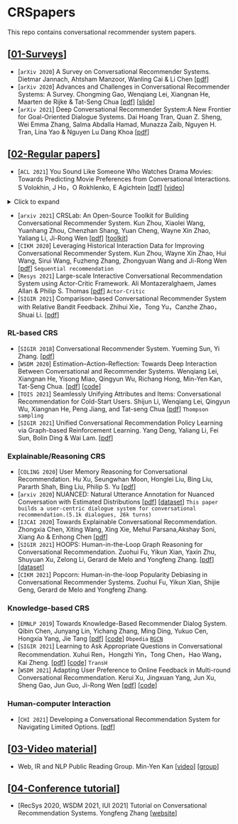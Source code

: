 # CRSpapers
This repo contains conversational recommender system papers.
 
## [[01-Surveys](https://github.com/Chengkai-Huang/CRSpapers/edit/main/README.md)]

- [`arXiv 2020`] A Survey on Conversational Recommender Systems. Dietmar Jannach, Ahtsham Manzoor, Wanling Cai & Li Chen [[pdf](https://arxiv.org/pdf/2004.00646v1.pdf)]
- [`arXiv 2020`] Advances and Challenges in Conversational Recommender Systems: A Survey. Chongming Gao, Wenqiang Lei, Xiangnan He, Maarten de Rijke & Tat-Seng Chua [[pdf](http://staff.ustc.edu.cn/~hexn/papers/CRS-survey-2021.pdf)] [[slide](http://staff.ustc.edu.cn/~hexn/slides/sigir20-tutorial-CRS-slides.pdf)]
- [`arXiv 2021`] Deep Conversational Recommender System:A New Frontier for Goal-Oriented Dialogue Systems. Dai Hoang Tran, Quan Z. Sheng, Wei Emma Zhang, Salma Abdalla Hamad, Munazza Zaib, Nguyen H. Tran, Lina Yao & Nguyen Lu Dang Khoa [[pdf](https://arxiv.org/pdf/2004.13245.pdf)]

## [[02-Regular papers](https://github.com/Chengkai-Huang/CRSpapers/edit/main/README.md)]
- [`ACL 2021`] You Sound Like Someone Who Watches Drama Movies: Towards Predicting Movie Preferences from Conversational Interactions. S Volokhin, J Ho，O Rokhlenko, E Agichtein [[pdf](https://aclanthology.org/2021.naacl-main.246.pdf)] [[video](https://underline.io/events/122/sessions/4208/lecture/20062-you-sound-like-someone-who-watches-drama-movies-towards-predicting-movie-preferences-from-conversational-interactions)] 

<details>
<summary>Click to expand</summary>
 
- Contributions:
 
  - Development of a public conversational dataset **MovieSent** [[link](https://github.com/sergey-volokhin/conversational-movies)] 
  - A new conversational recommendation method **ConvExtr**:
    - Estimates user's sentiment towards first 2 movies.
    - Uses External dataset of reviwes to predict user score towards the 3rd movie.

</details>

- [`arxiv 2021`] CRSLab: An Open-Source Toolkit for Building Conversational Recommender System. Kun Zhou, Xiaolei Wang, Yuanhang Zhou, Chenzhan Shang, Yuan Cheng, Wayne Xin Zhao, Yaliang Li, Ji-Rong Wen [[pdf](https://arxiv.org/pdf/2101.00939.pdf)] [[toolkit](https://github.com/RUCAIBox/CRSLab)]
- [`CIKM 2020`] Leveraging Historical Interaction Data for Improving Conversational Recommender System. Kun Zhou, Wayne Xin Zhao, Hui Wang, Sirui Wang, Fuzheng Zhang, Zhongyuan Wang and Ji-Rong Wen [[pdf](https://arxiv.org/pdf/2008.08247.pdf)] `Sequential recommendation`
- [`Resys 2021`] Large-scale Interactive Conversational Recommendation System using Actor-Critic Framework. Ali Montazeralghaem, James Allan & Philip S. Thomas [[pdf](https://maroo.cs.umass.edu/pub/web/getpdf.php?id=1418)] `Actor-Critic`
- [`SIGIR 2021`] Comparison-based Conversational Recommender System with Relative Bandit Feedback. Zhihui Xie，Tong Yu，Canzhe Zhao，Shuai Li. [[pdf](https://dl.acm.org/doi/10.1145/3404835.3462920)]

### RL-based CRS
- [`SIGIR 2018`] Conversational Recommender System. Yueming Sun, Yi Zhang. [[pdf](https://arxiv.org/pdf/1806.03277.pdf)]
- [`WSDM 2020`] Estimation–Action–Reflection: Towards Deep Interaction Between Conversational and Recommender Systems. Wenqiang Lei, Xiangnan He, Yisong Miao, Qingyun Wu, Richang Hong, Min-Yen Kan, Tat-Seng Chua. [[pdf](https://arxiv.org/pdf/2002.09102.pdf)] [[code](https://ear-conv-rec.github.io/manual.html)]
- [`TOIS 2021`] Seamlessly Unifying Attributes and Items: Conversational Recommendation for Cold-Start Users. Shijun Li, Wenqiang Lei, Qingyun Wu, Xiangnan He, Peng Jiang, and Tat-seng Chua [[pdf](https://arxiv.org/pdf/2005.12979.pdf)] `Thompson sampling` 
- [`SIGIR 2021`] Unified Conversational Recommendation Policy Learning via Graph-based Reinforcement Learning. Yang Deng, Yaliang Li, Fei Sun, Bolin Ding & Wai Lam. [[pdf](https://arxiv.org/pdf/2105.09710.pdf)]

### Explainable/Reasoning CRS
- [`COLING 2020`] User Memory Reasoning for Conversational Recommendation. Hu Xu, Seungwhan Moon, Honglei Liu, Bing Liu, Pararth Shah, Bing Liu, Philip S. Yu [[pdf](https://aclanthology.org/2020.coling-main.463.pdf)]
- [`arxiv 2020`] NUANCED: Natural Utterance Annotation for Nuanced Conversation with Estimated Distributions [[pdf](https://arxiv.org/pdf/2010.12758.pdf)] [[dataset](https://github.com/facebookresearch/nuanced)]
`This paper builds a user-centric dialogue system for conversational recommendation.(5.1k dialogues, 26k turns)`
- [`IJCAI 2020`] Towards Explainable Conversational Recommendation. Zhongxia Chen, Xiting Wang, Xing Xie, Mehul Parsana,Akshay Soni, Xiang Ao & Enhong Chen [[pdf](https://www.ijcai.org/proceedings/2020/0414.pdf)]
- [`SIGIR 2021`] HOOPS: Human-in-the-Loop Graph Reasoning for Conversational Recommendation. Zuohui Fu, Yikun Xian, Yaxin Zhu, Shuyuan Xu, Zelong Li, Gerard de Melo and Yongfeng Zhang. [[pdf](http://yongfeng.me/attach/fu-sigir2021.pdf)] [[dataset](https://github.com/zuohuif/HOOPS)]
- [`CIKM 2021`] Popcorn: Human-in-the-loop Popularity Debiasing in Conversational Recommender Systems. Zuohui Fu, Yikun Xian, Shijie Geng, Gerard de Melo and Yongfeng Zhang.



### Knowledge-based CRS
- [`EMNLP 2019`] Towards Knowledge-Based Recommender Dialog System. Qibin Chen, Junyang Lin, Yichang Zhang, Ming Ding, Yukuo Cen, Hongxia Yang, Jie Tang [[pdf](https://aclanthology.org/D19-1189.pdf)] [[code](https://github.com/THUDM/KBRD)] `Dbpedia` [`RGCN`]()
- [`SIGIR 2021`] Learning to Ask Appropriate Questions in Conversational Recommendation. Xuhui Ren，Hongzhi Yin，Tong Chen，Hao Wang，Kai Zheng. [[pdf](https://arxiv.org/pdf/2105.04774.pdf)] [[code](https://github.com/XuhuiRen/KBQG)] `TransH`
- [`WSDM 2021`] Adapting User Preference to Online Feedback in Multi-round Conversational Recommendation. Kerui Xu, Jingxuan Yang, Jun Xu, Sheng Gao, Jun Guo, Ji-Rong Wen [[pdf](https://dl.acm.org/doi/abs/10.1145/3437963.3441791)] [[code](https://github.com/xxkkrr/FPAN)]

### Human-computer Interaction
- [`CHI 2021`] Developing a Conversational Recommendation System for Navigating Limited Options. [[pdf](https://arxiv.org/pdf/2104.06552.pdf)]

## [[03-Video material](https://github.com/Chengkai-Huang/CRSpapers/edit/main/README.md)]
- Web, IR and NLP Public Reading Group. Min-Yen Kan [[video](https://wing-nus.github.io/cs6101/)] [[group](https://github.com/wing-nus)]


## [[04-Conference tutorial](https://github.com/Chengkai-Huang/CRSpapers/edit/main/README.md)]
- [RecSys 2020, WSDM 2021, IUI 2021] Tutorial on Conversational Recommendation Systems. Yongfeng Zhang [[website](https://conversational-recsys.github.io/)]



